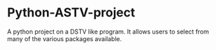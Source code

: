 # Python-ASTV-project

A python project on a DSTV like program. It allows users to select from many of the various packages available.
